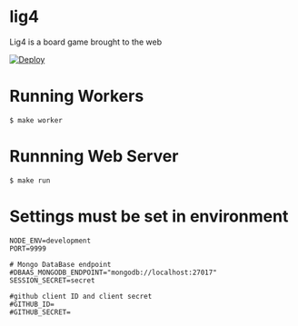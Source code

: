 # lig4
Lig4 is a board game brought to the web

[![Deploy](https://www.herokucdn.com/deploy/button.svg)](https://heroku.com/deploy?template=https://github.com/globocom/lig4/tree/master)


# Running Workers

```
$ make worker
```

# Runnning Web Server

```
$ make run
```

# Settings must be set in environment

```
NODE_ENV=development
PORT=9999

# Mongo DataBase endpoint
#DBAAS_MONGODB_ENDPOINT="mongodb://localhost:27017"
SESSION_SECRET=secret

#github client ID and client secret
#GITHUB_ID=
#GITHUB_SECRET=
```
